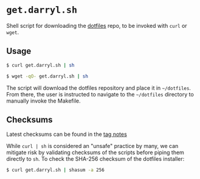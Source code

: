 # `get.darryl.sh`

Shell script for downloading the [dotfiles](https://github.com/rootbeersoup/dotfiles) repo, to be invoked with `curl` or `wget`.

## Usage

```bash
$ curl get.darryl.sh | sh
```

```bash
$ wget -qO- get.darryl.sh | sh
```

The script will download the dotfiles repository and place it in `~/dotfiles`. From there, the user is instructed to navigate to the `~/dotfiles` directory to manually invoke the Makefile.

## Checksums

Latest checksums can be found in the [tag notes](https://github.com/rootbeersoup/get.darryl.sh/tags)

While `curl | sh` is considered an "unsafe" practice by many, we can mitigate risk by validating checksums of the scripts before piping them directly to `sh`. To check the SHA-256 checksum of the dotfiles installer:

```bash
$ curl get.darryl.sh | shasum -a 256
```
